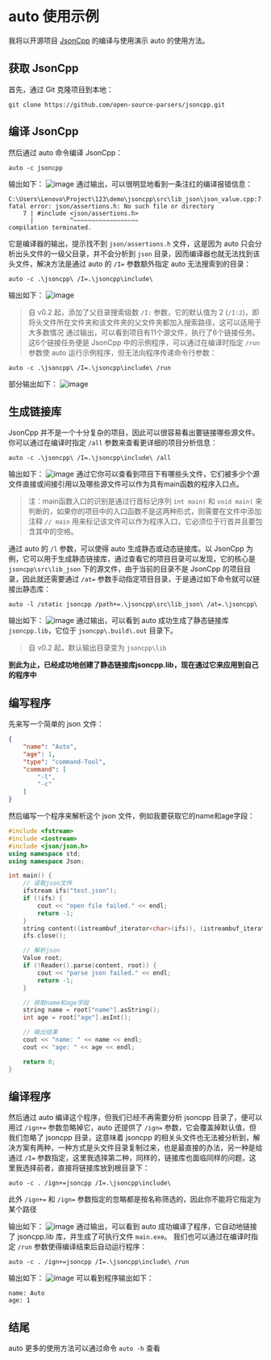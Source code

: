 # auto 使用示例

我将以开源项目 [JsonCpp](https://github.com/open-source-parsers/jsoncpp.git) 的编译与使用演示 auto 的使用方法。

## 获取 JsonCpp
首先，通过 Git 克隆项目到本地：
```shell
git clone https://github.com/open-source-parsers/jsoncpp.git
```

## 编译 JsonCpp
然后通过 auto 命令编译 JsonCpp：
```shell
auto -c jsoncpp
```
输出如下：
![image](./autocjsoncpp.png)
通过输出，可以很明显地看到一条注红的编译报错信息：
```shell
C:\Users\Lenovo\Project\123\demo\jsoncpp\src\lib_json\json_value.cpp:7:10: fatal error: json/assertions.h: No such file or directory
    7 | #include <json/assertions.h>
      |          ^~~~~~~~~~~~~~~~~~~
compilation terminated.
```
它是编译器的输出，提示找不到 `json/assertions.h` 文件，这是因为 auto 只会分析出头文件的一级父目录，并不会分析到 `json` 目录，因而编译器也就无法找到该头文件，解决方法是通过 auto 的 `/I=` 参数额外指定 auto 无法搜索到的目录：
```shell
auto -c .\jsoncpp\ /I=.\jsoncpp\include\
```
输出如下：
![image](./autocI.png)
> 自 v0.2 起，添加了父目录搜索级数 `/I:` 参数，它的默认值为 2 (`/I:2`)，即将头文件所在文件夹和该文件夹的父文件夹都加入搜索路径，这可以适用于大多数情况
通过输出，可以看到项目有11个源文件，执行了6个链接任务。这6个链接任务便是 JsonCpp 中的示例程序，可以通过在编译时指定 `/run` 参数使 auto 运行示例程序，但无法向程序传递命令行参数：
```shell
auto -c .\jsoncpp\ /I=.\jsoncpp\include\ /run
```
部分输出如下：
![image](./autocrun.png)

## 生成链接库
JsonCpp 并不是一个十分复杂的项目，因此可以很容易看出要链接哪些源文件。你可以通过在编译时指定 `/all` 参数来查看更详细的项目分析信息：
```shell
auto -c .\jsoncpp\ /I=.\jsoncpp\include\ /all
```
输出如下：
![image](./autocall.png)
通过它你可以查看到项目下有哪些头文件，它们被多少个源文件直接或间接引用以及哪些源文件可以作为具有main函数的程序入口点。

> 注：main函数入口的识别是通过行首标记序列 `int main(` 和 `void main(` 来判断的，如果你的项目中的入口函数不是这两种形式，则需要在文件中添加注释 `// main` 用来标记该文件可以作为程序入口，它必须位于行首并且要包含其中的空格。

通过 auto 的 `/l` 参数，可以使得 auto 生成静态或动态链接库。以 JsonCpp 为例，它可以用于生成静态链接库，通过查看它的项目目录可以发现，它的核心是 `jsoncpp\src\lib_json` 下的源文件，由于当前的目录不是 JsonCpp 的项目目录，因此就还需要通过 `/at=` 参数手动指定项目目录，于是通过如下命令就可以链接出静态库：
```shell
auto -l /static jsoncpp /path+=.\jsoncpp\src\lib_json\ /at=.\jsoncpp\
```
输出如下：
![image](./autolib.png)
通过输出，可以看到 auto 成功生成了静态链接库 `jsoncpp.lib`，它位于 `jsoncpp\.build\.out` 目录下。
> 自 v0.2 起，默认输出目录变为 `jsoncpp\lib`

**到此为止，已经成功地创建了静态链接库jsoncpp.lib，现在通过它来应用到自己的程序中**

## 编写程序

先来写一个简单的 json 文件：
```json
{
    "name": "Auto",
    "age": 1,
    "type": "command-Tool",
    "command": [
        "-l",
        "-c"
    ]
}
```

然后编写一个程序来解析这个 json 文件，例如我要获取它的name和age字段：
```c++
#include <fstream>
#include <iostream>
#include <json/json.h>
using namespace std;
using namespace Json;

int main() {
    // 读取json文件
    ifstream ifs("test.json");
    if (!ifs) {
        cout << "open file failed." << endl;
        return -1;
    }
    string content((istreambuf_iterator<char>(ifs)), (istreambuf_iterator<char>()));
    ifs.close();

    // 解析json
    Value root;
    if (!Reader().parse(content, root)) {
        cout << "parse json failed." << endl;
        return -1;
    }

    // 获取name和age字段
    string name = root["name"].asString();
    int age = root["age"].asInt();

    // 输出结果
    cout << "name: " << name << endl;
    cout << "age: " << age << endl;

    return 0;
}
```

## 编译程序

然后通过 auto 编译这个程序，但我们已经不再需要分析 jsoncpp 目录了，便可以用过 `/ign+=` 参数忽略掉它，auto 还提供了 `/ign=` 参数，它会覆盖掉默认值，但我们忽略了 jsoncpp 目录，这意味着 jsoncpp 的相关头文件也无法被分析到，解决方案有两种，一种方式是头文件目录复制过来，也是最直接的办法，另一种是给通过 `/I=` 参数指定，这里我选择第二种，同样的，链接库也面临同样的问题，这里我选择前者，直接将链接库放到根目录下：
```shell
auto -c . /ign+=jsoncpp /I=.\jsoncpp\include\
```
此外 `/ign+=` 和 `/ign=` 参数指定的忽略都是按名称筛选的，因此你不能将它指定为某个路径

输出如下：
![image](./autocmain.png)
通过输出，可以看到 auto 成功编译了程序，它自动地链接了 jsoncpp.lib 库，并生成了可执行文件 `main.exe`。
我们也可以通过在编译时指定 `/run` 参数使得编译结束后自动运行程序：
```shell
auto -c . /ign+=jsoncpp /I=.\jsoncpp\include\ /run
```
输出如下：
![image](./autocrunmain.png)
可以看到程序输出如下：
```
name: Auto
age: 1
```

## 结尾

auto 更多的使用方法可以通过命令 `auto -h` 查看
